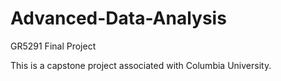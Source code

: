 # Advanced-Data-Analysis
GR5291 Final Project 

This is a capstone project associated with Columbia University.
